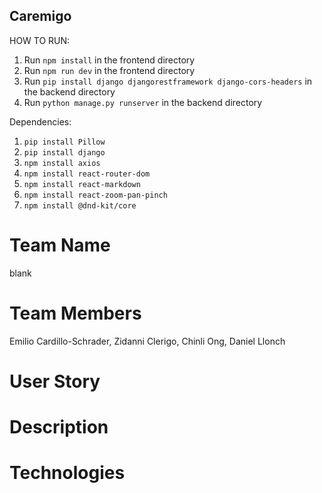 ## Caremigo

HOW TO RUN:

1. Run `npm install` in the frontend directory
2. Run `npm run dev` in the frontend directory
3. Run `pip install django djangorestframework django-cors-headers` in the backend directory
4. Run `python manage.py runserver` in the backend directory

Dependencies:
1. `pip install Pillow`
2. `pip install django`
3. `npm install axios`
3. `npm install react-router-dom`
4. `npm install react-markdown`
5. `npm install react-zoom-pan-pinch`
6. `npm install @dnd-kit/core`

# Team Name
blank

# Team Members
Emilio Cardillo-Schrader, Zidanni Clerigo, Chinli Ong, Daniel Llonch

# User Story


# Description


# Technologies

